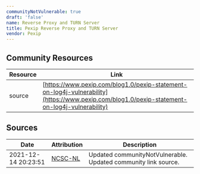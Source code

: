 ```yaml
---
communityNotVulnerable: true
draft: 'false'
name: Reverse Proxy and TURN Server
title: Pexip Reverse Proxy and TURN Server
vendor: Pexip
---
```



## Community Resources
| Resource | Link |
| --- | --- |
| source | [https://www.pexip.com/blog1.0/pexip-statement-on-log4j-vulnerability](https://www.pexip.com/blog1.0/pexip-statement-on-log4j-vulnerability) |


## Sources
| Date | Attribution | Description |
| --- | --- | --- |
| 2021-12-14 20:23:51 | [NCSC-NL](https://github.com/NCSC-NL/log4shell/blob/main/software/README.md) | Updated communityNotVulnerable. Updated community link source.  |
